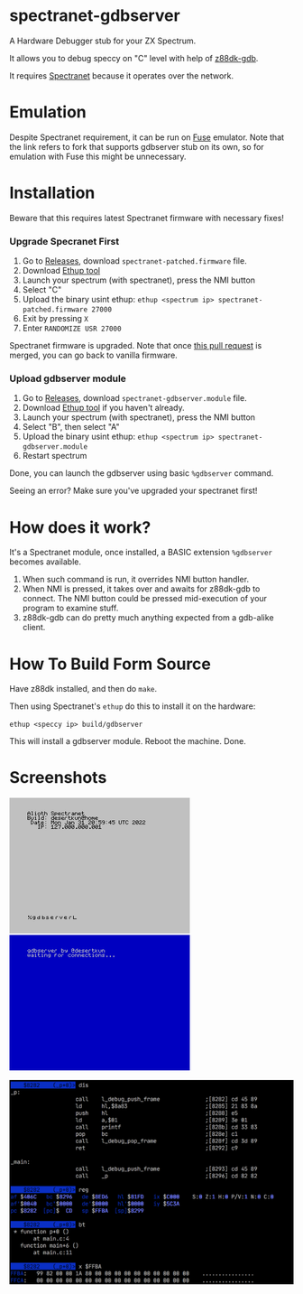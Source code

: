 # spectranet-gdbserver

A Hardware Debugger stub for your ZX Spectrum.

It allows you to debug speccy on "C" level with help of
[z88dk-gdb](https://github.com/z88dk/z88dk).

It requires [Spectranet](https://www.bytedelight.com/?page_id=3515) because it operates over the network.

# Emulation

Despite Spectranet requirement, it can be run on
[Fuse](https://github.com/speccytools/fuse/releases/tag/gdbserver) emulator.
Note that the link refers to fork that supports gdbserver stub on its own,
so for emulation with Fuse this might be unnecessary.

# Installation

Beware that this requires latest Spectranet firmware with necessary fixes!

### Upgrade Specranet First

1. Go to [Releases](https://github.com/speccytools/spectranet-gdbserver/releases), download `spectranet-patched.firmware` file.
2. Download [Ethup tool](http://spectrum.alioth.net/doc/index.php/Ethup)
3. Launch your spectrum (with spectranet), press the NMI button
4. Select "C"
5. Upload the binary usint ethup: `ethup <spectrum ip> spectranet-patched.firmware 27000`
6. Exit by pressing `X`
7. Enter `RANDOMIZE USR 27000`

Spectranet firmware is upgraded. Note that once
[this pull request](https://github.com/spectrumero/spectranet/pull/16)
is merged, you can go back to vanilla firmware.

### Upload gdbserver module

1. Go to [Releases](https://github.com/speccytools/spectranet-gdbserver/releases), download `spectranet-gdbserver.module` file.
2. Download [Ethup tool](http://spectrum.alioth.net/doc/index.php/Ethup) if you haven't already.
3. Launch your spectrum (with spectranet), press the NMI button
4. Select "B", then select "A"
5. Upload the binary usint ethup: `ethup <spectrum ip> spectranet-gdbserver.module`
6. Restart spectrum

Done, you can launch the gdbserver using basic `%gdbserver` command.

Seeing an error? Make sure you've upgraded your spectranet first!

# How does it work?
It's a Spectranet module, once installed, 
a BASIC extension `%gdbserver` becomes available.

1. When such command is run, it overrides NMI button handler. 
2. When NMI is pressed, it takes over and awaits for z88dk-gdb to connect.
The NMI button could be pressed mid-execution of your program to examine stuff.
3. z88dk-gdb can do pretty much anything expected from a gdb-alike client.

# How To Build Form Source

Have z88dk installed, and then do `make`. 

Then using Spectranet's `ethup` do this to install it on the hardware:

`ethup <speccy ip> build/gdbserver` 

This will install a gdbserver module. Reboot the machine. Done.

# Screenshots

![](images/command.png) 
![](images/run.png)

![](images/z88dk-gdb.png)